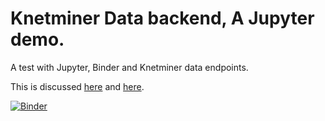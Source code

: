# Knetminer Data backend, A Jupyter demo.

A test with Jupyter, Binder and Knetminer data endpoints.

This is discussed [here](https://knetminer.com/cases/the-power-of-standardised-and-fair-knowledge-graphs.html) and 
[here](https://designingfuturewheat.org.uk/dfw-and-fair-agriculture-data-the-knetminer-experience/).

[![Binder](https://mybinder.org/badge_logo.svg)](https://mybinder.org/v2/gh/Rothamsted/knetminer-backend-doc/HEAD)

